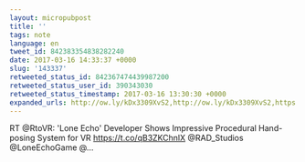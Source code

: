 ```yaml
---
layout: micropubpost
title: ''
tags: note
language: en
tweet_id: 842383354838282240
date: 2017-03-16 14:33:37 +0000
slug: '143337'
retweeted_status_id: 842367474439987200
retweeted_status_user_id: 390343030
retweeted_status_timestamp: 2017-03-16 13:30:30 +0000
expanded_urls: http://ow.ly/kDx3309XvS2,http://ow.ly/kDx3309XvS2,https://twitter.com/RtoVR/status/842367474439987202/photo/1
---
```

RT @RtoVR: 'Lone Echo' Developer Shows Impressive Procedural Hand-posing System for VR https://t.co/qB3ZKChnlX @RAD_Studios @LoneEchoGame @…
